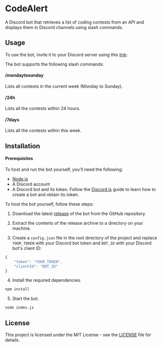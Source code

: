 # CodeAlert

A Discord bot that retrieves a list of coding contests from an API and displays them in Discord channels using slash commands.

## Usage

To use the bot, invite it to your Discord server using this [link](https://discord.com/api/oauth2/authorize?client_id=1091688367109967992&permissions=2147483648&scope=bot
):

The bot supports the following slash commands:

#### /mondaytosunday

Lists all contests in the current week (Monday to Sunday).

#### /24h

Lists all the contests within 24 hours.

#### /7days

Lists all the contests within this week.


## Installation
#### Prerequisites
To host and run the bot yourself, you'll need the following:
- [Node.js](https://nodejs.org/)
- A Discord account
- A Discord bot and its token. Follow the [Discord.js](https://discordjs.guide/preparations/setting-up-a-bot-application.html) guide to learn how to create a bot and obtain its token.


To host the bot yourself, follow these steps:

1.  Download the latest [release](https://github.com/VishnuVardhanBR/CodeAlert/releases) of the bot from the GitHub repository.
    
2.  Extract the contents of the release archive to a directory on your machine.
    
3.  Create a `config.json` file in the root directory of the project and replace `YOUR_TOKEN` with your Discord bot token and `BOT_ID` with your Discord bot's client ID:
    
```ts
{
	"token": "YOUR_TOKEN",
	"clientId": "BOT_ID"
}
```

4.  Install the required dependencies.

```bash
npm install
```

5.  Start the bot.
```bash
node index.js
```

## License

This project is licensed under the MIT License - see the [LICENSE](https://github.com/VishnuVardhanBR/CodeAlert/blob/main/LICENSE) file for details.
